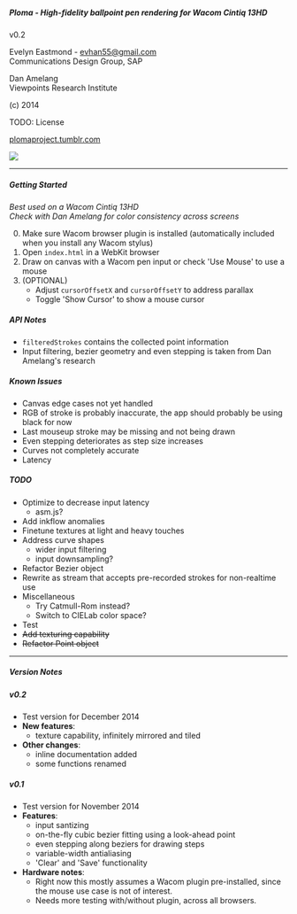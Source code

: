 ##### Ploma - High-fidelity ballpoint pen rendering for Wacom Cintiq 13HD  
v0.2  

Evelyn Eastmond - evhan55@gmail.com  
Communications Design Group, SAP  
  
Dan Amelang  
Viewpoints Research Institute  
  
(c) 2014  
  
TODO: License  
  
[plomaproject.tumblr.com](http://plomaproject.tumblr.com)  
  
![](http://40.media.tumblr.com/ec2b413030e0fd96f0c7365bcee59b4a/tumblr_nghsnnOYc01tvh0uyo1_500.png)

------------

##### Getting Started
*Best used on a Wacom Cintiq 13HD*  
*Check with Dan Amelang for color consistency across screens*

0. Make sure Wacom browser plugin is installed (automatically included when you install any Wacom stylus)
1. Open `index.html` in a WebKit browser
2. Draw on canvas with a Wacom pen input or check 'Use Mouse' to use a mouse
3. (OPTIONAL)
    * Adjust `cursorOffsetX` and `cursorOffsetY` to address parallax
    * Toggle 'Show Cursor' to show a mouse cursor

##### API Notes

* `filteredStrokes` contains the collected point information
* Input filtering, bezier geometry and even stepping is taken from Dan Amelang's research

##### Known Issues

* Canvas edge cases not yet handled
* RGB of stroke is probably inaccurate, the app should probably be using black for now
* Last mouseup stroke may be missing and not being drawn
* Even stepping deteriorates as step size increases
* Curves not completely accurate
* Latency

##### TODO

* Optimize to decrease input latency
    * asm.js?
* Add inkflow anomalies
* Finetune textures at light and heavy touches
* Address curve shapes
    * wider input filtering
    * input downsampling?
* Refactor Bezier object
* Rewrite as stream that accepts pre-recorded strokes for non-realtime use
* Miscellaneous
    * Try Catmull-Rom instead?
    * Switch to CIELab color space?
* Test
* ~~Add texturing capability~~
* ~~Refactor Point object~~

------------
##### Version Notes

##### v0.2

* Test version for December 2014
* **New features**:
    * texture capability, infinitely mirrored and tiled
* **Other changes**:
    * inline documentation added
    * some functions renamed

##### v0.1

* Test version for November 2014
* **Features**:
    * input santizing
    * on-the-fly cubic bezier fitting using a look-ahead point
    * even stepping along beziers for drawing steps
    * variable-width antialiasing
    * 'Clear' and 'Save' functionality
* **Hardware notes**:
    * Right now this mostly assumes a Wacom plugin pre-installed, since the mouse use case is not of interest.
    * Needs more testing with/without plugin, across all browsers.  
